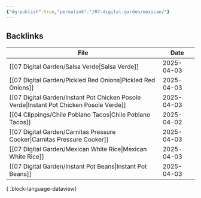 ```yaml
---
{"dg-publish":true,"permalink":"/07-digital-garden/mexican/"}
---
```


## Backlinks

| File                                                                                        | Date       |
| ------------------------------------------------------------------------------------------- | ---------- |
| [[07 Digital Garden/Salsa Verde\|Salsa Verde]]                                           | 2025-04-03 |
| [[07 Digital Garden/Pickled Red Onions\|Pickled Red Onions]]                             | 2025-04-03 |
| [[07 Digital Garden/Instant Pot Chicken Posole Verde\|Instant Pot Chicken Posole Verde]] | 2025-04-03 |
| [[04 Clippings/Chile Poblano Tacos\|Chile Poblano Tacos]]                                | 2025-04-02 |
| [[07 Digital Garden/Carnitas Pressure Cooker\|Carnitas Pressure Cooker]]                 | 2025-04-03 |
| [[07 Digital Garden/Mexican White Rice\|Mexican White Rice]]                             | 2025-04-03 |
| [[07 Digital Garden/Instant Pot Beans\|Instant Pot Beans]]                               | 2025-04-03 |

{ .block-language-dataview}
